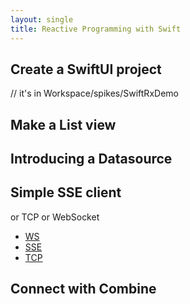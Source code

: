 ```yaml
---
layout: single
title: Reactive Programming with Swift
---
```


## Create a SwiftUI project

// it's in Workspace/spikes/SwiftRxDemo

## Make a List view

## Introducing a Datasource

## Simple SSE client
or TCP or WebSocket

- [WS](https://github.com/daltoniam/Starscream)
- [SSE](https://github.com/inaka/EventSource)
- [TCP](https://github.com/swiftsocket/SwiftSocket)

## Connect with Combine
